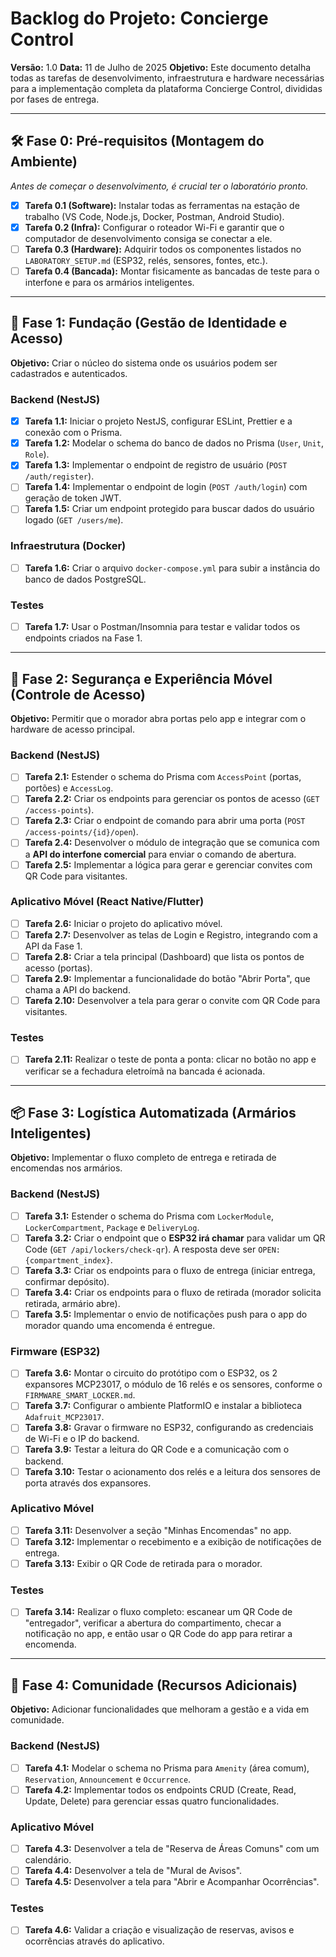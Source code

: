 # Backlog do Projeto: Concierge Control

**Versão:** 1.0
**Data:** 11 de Julho de 2025
**Objetivo:** Este documento detalha todas as tarefas de desenvolvimento, infraestrutura e hardware necessárias para a implementação completa da plataforma Concierge Control, divididas por fases de entrega.

---

## 🛠️ Fase 0: Pré-requisitos (Montagem do Ambiente)

*Antes de começar o desenvolvimento, é crucial ter o laboratório pronto.*

- [x] **Tarefa 0.1 (Software):** Instalar todas as ferramentas na estação de trabalho (VS Code, Node.js, Docker, Postman, Android Studio).
- [x] **Tarefa 0.2 (Infra):** Configurar o roteador Wi-Fi e garantir que o computador de desenvolvimento consiga se conectar a ele.
- [ ] **Tarefa 0.3 (Hardware):** Adquirir todos os componentes listados no `LABORATORY_SETUP.md` (ESP32, relés, sensores, fontes, etc.).
- [ ] **Tarefa 0.4 (Bancada):** Montar fisicamente as bancadas de teste para o interfone e para os armários inteligentes.

---

## 🚀 Fase 1: Fundação (Gestão de Identidade e Acesso)

**Objetivo:** Criar o núcleo do sistema onde os usuários podem ser cadastrados e autenticados.

### Backend (NestJS)
- [x] **Tarefa 1.1:** Iniciar o projeto NestJS, configurar ESLint, Prettier e a conexão com o Prisma.
- [x] **Tarefa 1.2:** Modelar o schema do banco de dados no Prisma (`User`, `Unit`, `Role`).
- [x] **Tarefa 1.3:** Implementar o endpoint de registro de usuário (`POST /auth/register`).
- [ ] **Tarefa 1.4:** Implementar o endpoint de login (`POST /auth/login`) com geração de token JWT.
- [ ] **Tarefa 1.5:** Criar um endpoint protegido para buscar dados do usuário logado (`GET /users/me`).

### Infraestrutura (Docker)
- [ ] **Tarefa 1.6:** Criar o arquivo `docker-compose.yml` para subir a instância do banco de dados PostgreSQL.

### Testes
- [ ] **Tarefa 1.7:** Usar o Postman/Insomnia para testar e validar todos os endpoints criados na Fase 1.

---

## 📱 Fase 2: Segurança e Experiência Móvel (Controle de Acesso)

**Objetivo:** Permitir que o morador abra portas pelo app e integrar com o hardware de acesso principal.

### Backend (NestJS)
- [ ] **Tarefa 2.1:** Estender o schema do Prisma com `AccessPoint` (portas, portões) e `AccessLog`.
- [ ] **Tarefa 2.2:** Criar os endpoints para gerenciar os pontos de acesso (`GET /access-points`).
- [ ] **Tarefa 2.3:** Criar o endpoint de comando para abrir uma porta (`POST /access-points/{id}/open`).
- [ ] **Tarefa 2.4:** Desenvolver o módulo de integração que se comunica com a **API do interfone comercial** para enviar o comando de abertura.
- [ ] **Tarefa 2.5:** Implementar a lógica para gerar e gerenciar convites com QR Code para visitantes.

### Aplicativo Móvel (React Native/Flutter)
- [ ] **Tarefa 2.6:** Iniciar o projeto do aplicativo móvel.
- [ ] **Tarefa 2.7:** Desenvolver as telas de Login e Registro, integrando com a API da Fase 1.
- [ ] **Tarefa 2.8:** Criar a tela principal (Dashboard) que lista os pontos de acesso (portas).
- [ ] **Tarefa 2.9:** Implementar a funcionalidade do botão "Abrir Porta", que chama a API do backend.
- [ ] **Tarefa 2.10:** Desenvolver a tela para gerar o convite com QR Code para visitantes.

### Testes
- [ ] **Tarefa 2.11:** Realizar o teste de ponta a ponta: clicar no botão no app e verificar se a fechadura eletroímã na bancada é acionada.

---

## 📦 Fase 3: Logística Automatizada (Armários Inteligentes)

**Objetivo:** Implementar o fluxo completo de entrega e retirada de encomendas nos armários.

### Backend (NestJS)
- [ ] **Tarefa 3.1:** Estender o schema do Prisma com `LockerModule`, `LockerCompartment`, `Package` e `DeliveryLog`.
- [ ] **Tarefa 3.2:** Criar o endpoint que o **ESP32 irá chamar** para validar um QR Code (`GET /api/lockers/check-qr`). A resposta deve ser `OPEN:{compartment_index}`.
- [ ] **Tarefa 3.3:** Criar os endpoints para o fluxo de entrega (iniciar entrega, confirmar depósito).
- [ ] **Tarefa 3.4:** Criar os endpoints para o fluxo de retirada (morador solicita retirada, armário abre).
- [ ] **Tarefa 3.5:** Implementar o envio de notificações push para o app do morador quando uma encomenda é entregue.

### Firmware (ESP32)
- [ ] **Tarefa 3.6:** Montar o circuito do protótipo com o ESP32, os 2 expansores MCP23017, o módulo de 16 relés e os sensores, conforme o `FIRMWARE_SMART_LOCKER.md`.
- [ ] **Tarefa 3.7:** Configurar o ambiente PlatformIO e instalar a biblioteca `Adafruit_MCP23017`.
- [ ] **Tarefa 3.8:** Gravar o firmware no ESP32, configurando as credenciais de Wi-Fi e o IP do backend.
- [ ] **Tarefa 3.9:** Testar a leitura do QR Code e a comunicação com o backend.
- [ ] **Tarefa 3.10:** Testar o acionamento dos relés e a leitura dos sensores de porta através dos expansores.

### Aplicativo Móvel
- [ ] **Tarefa 3.11:** Desenvolver a seção "Minhas Encomendas" no app.
- [ ] **Tarefa 3.12:** Implementar o recebimento e a exibição de notificações de entrega.
- [ ] **Tarefa 3.13:** Exibir o QR Code de retirada para o morador.

### Testes
- [ ] **Tarefa 3.14:** Realizar o fluxo completo: escanear um QR Code de "entregador", verificar a abertura do compartimento, checar a notificação no app, e então usar o QR Code do app para retirar a encomenda.

---

## 🤝 Fase 4: Comunidade (Recursos Adicionais)

**Objetivo:** Adicionar funcionalidades que melhoram a gestão e a vida em comunidade.

### Backend (NestJS)
- [ ] **Tarefa 4.1:** Modelar o schema no Prisma para `Amenity` (área comum), `Reservation`, `Announcement` e `Occurrence`.
- [ ] **Tarefa 4.2:** Implementar todos os endpoints CRUD (Create, Read, Update, Delete) para gerenciar essas quatro funcionalidades.

### Aplicativo Móvel
- [ ] **Tarefa 4.3:** Desenvolver a tela de "Reserva de Áreas Comuns" com um calendário.
- [ ] **Tarefa 4.4:** Desenvolver a tela de "Mural de Avisos".
- [ ] **Tarefa 4.5:** Desenvolver a tela para "Abrir e Acompanhar Ocorrências".

### Testes
- [ ] **Tarefa 4.6:** Validar a criação e visualização de reservas, avisos e ocorrências através do aplicativo.